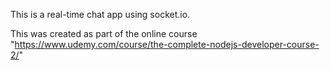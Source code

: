 This is a real-time chat app using socket.io.

This was created as part of the online course "https://www.udemy.com/course/the-complete-nodejs-developer-course-2/"
